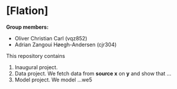 # \[Flation\]

**Group members:**
- Oliver Christian Carl (vqz852)
- Adrian Zangoui Høegh-Andersen (cjr304)

This repository contains  
1. Inaugural project. 
2. Data project. We fetch data from **source x** on **y** and show that ...
3. Model project. We model ...we5
